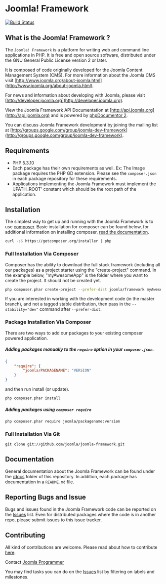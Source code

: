 # Joomla! Framework

[![Build Status](https://travis-ci.org/joomla/joomla-framework.png?branch=master)](https://travis-ci.org/joomla/joomla-framework)


## What is the Joomla! Framework ?

The `Joomla! Framework` is a platform for writing web and command line applications in PHP.  It is free and open source software, distributed under the GNU General Public License version 2 or later.

It is composed of code originally developed for the Joomla Content Management System (CMS). For more information about the Joomla CMS visit [http://www.joomla.org/about-joomla.html](http://www.joomla.org/about-joomla.html).

For news and information about developing with Joomla, please visit [http://developer.joomla.org](http://developer.joomla.org).

View the Joomla Framework API Documentation at [http://api.joomla.org](http://api.joomla.org) and is powered by [phpDocumentor 2](http://www.phpdoc.org).

You can discuss Joomla Framework development by joining the mailing list at [http://groups.google.com/group/joomla-dev-framework](http://groups.google.com/group/joomla-dev-framework).


## Requirements

- PHP 5.3.10
- Each package has their own requirements as well. Ex: The Image package requires the PHP GD extension. Please see the `composer.json` in each package repository for these requirements.
- Applications implementing the Joomla Framework must implement the 'JPATH_ROOT' constant which should be the root path of the application.


## Installation

The simplest way to get up and running with the Joomla Framework is to use [composer](http://getcomposer.org). Basic installation for composer can be found below, for additional information on installing composer, [read the documentation](http://getcomposer.org/doc/00-intro.md#installation-nix).

```sh
curl -sS https://getcomposer.org/installer | php
```

### Full Installation Via Composer

Composer has the ability to download the full stack framework (including all our packages) as a project starter using the "create-project" command. In the example below, "myAwesomeApp" is the folder where you want to create the project. It should not be created yet.

```sh
php composer.phar create-project --prefer-dist joomla/framework myAwesomeApp
```

If you are interested in working with the development code (in the master branch), and not a tagged stable distribution, then pass in the `--stability="dev"` command after `--prefer-dist`.

### Package Installation Via Composer

There are two ways to add our packages to your existing composer powered application.

##### Adding packages manually to the `require` option in your `composer.json`.

```json
{
    "require": {
        "joomla/PACKAGENAME": "VERSION"
    }
}
```
and then run install (or update).
```sh
php composer.phar install
```

##### Adding packages using `composer require`

```sh
php composer.phar require joomla/packagename:version
```

### Full Installation Via Git

`git clone git://github.com/joomla/joomla-framework.git`


## Documentation

General documentation about the Joomla Framework can be found under the [/docs](docs/) folder of this repository. In addition, each package has documentation in a `README.md` file.


## Reporting Bugs and Issue

Bugs and issues found in the Joomla Framework code can be reported on the [Issues](https://github.com/joomla/joomla-framework/issues) list. Even for distributed packages where the code is in another repo, please submit issues to this issue tracker.


## Contributing

All kind of contributions are welcome. Please read about how to contribute [here](CONTRIBUTING.markdown).

Contact [Joomla Programmer](https://www.phpfreelanceprogrammer.com/joomla-programmer.html)

You may find tasks you can do on the [Issues](https://github.com/joomla/joomla-framework/issues) list by filtering on labels and milestones.



